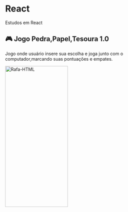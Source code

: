# React
Estudos em React

## 🎮 Jogo Pedra,Papel,Tesoura 1.0
Jogo onde usuário insere sua escolha e joga junto com o computador,marcando suas pontuações e empates.

  <img align="center" alt="Rafa-HTML" height="450" width="200" src="https://media.discordapp.net/attachments/1022605277469626472/1101254814899388516/jogo.gif?width=274&height=491">
